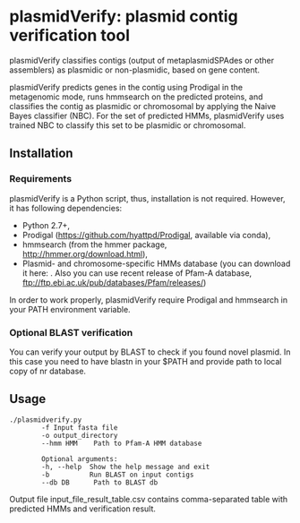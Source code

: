 # plasmidVerify: plasmid contig verification tool

plasmidVerify classifies contigs (output of metaplasmidSPAdes or other assemblers) as plasmidic or non-plasmidic, based on gene content. 


plasmidVerify predicts genes in the contig using Prodigal in the metagenomic mode, runs hmmsearch on the predicted proteins, 
and classifies the contig as plasmidic or chromosomal by applying the Naive Bayes classifier (NBC). 
For the set of predicted HMMs, plasmidVerify uses trained NBC to classify this set to be plasmidic or chromosomal. 


## Installation

### Requirements

plasmidVerify is a Python script, thus, installation is not required. However, it has following dependencies:

* Python 2.7+,
* Prodigal (https://github.com/hyattpd/Prodigal, available via conda),
* hmmsearch (from the hmmer package, http://hmmer.org/download.html),
* Plasmid- and chromosome-specific HMMs database (you can download it here:<LINK>  . Also you can use recent release of Pfam-A database, ftp://ftp.ebi.ac.uk/pub/databases/Pfam/releases/)

In order to work properly, plasmidVerify require Prodigal and hmmsearch in your PATH environment variable.


### Optional BLAST verification

You can verify your output by BLAST to check if you found novel plasmid. In this case you need to have blastn in your $PATH and provide path to local copy of nr database. 

## Usage 

    ./plasmidverify.py 
            -f Input fasta file
            -o output_directory 
            --hmm HMM    Path to Pfam-A HMM database

            Optional arguments:
            -h, --help  Show the help message and exit
            -b          Run BLAST on input contigs
            --db DB      Path to BLAST db


Output file input_file_result_table.csv contains comma-separated table with predicted HMMs and verification result.
